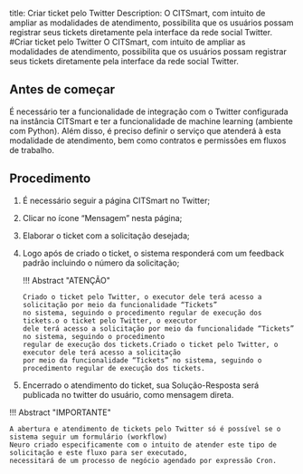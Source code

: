 title: Criar ticket pelo Twitter
Description: O CITSmart, com intuito de ampliar as modalidades de atendimento, possibilita que os usuários possam registrar seus tickets diretamente pela interface da rede social Twitter.
#Criar ticket pelo Twitter
O CITSmart, com intuito de ampliar as modalidades de atendimento, possibilita que os usuários possam registrar seus tickets diretamente pela interface da rede social Twitter.

Antes de começar
----------------

É necessário ter a funcionalidade de integração com o Twitter configurada na instância CITSmart e ter a funcionalidade de machine learning (ambiente com Python). Além disso, é preciso definir o serviço que atenderá à esta modalidade de atendimento, bem como contratos e permissões em fluxos de trabalho. 

Procedimento 
-------------

1.  É necessário seguir a página CITSmart no Twitter;

2.  Clicar no ícone “Mensagem” nesta página;

3.  Elaborar o ticket com a solicitação desejada;

4.  Logo após de criado o ticket, o sistema responderá com um feedback padrão incluindo o número da solicitação;

    !!! Abstract "ATENÇÃO"
        
        Criado o ticket pelo Twitter, o executor dele terá acesso a solicitação por meio da funcionalidade “Tickets” 
        no sistema, seguindo o procedimento regular de execução dos tickets.o o ticket pelo Twitter, o executor
        dele terá acesso a solicitação por meio da funcionalidade “Tickets” no sistema, seguindo o procedimento
        regular de execução dos tickets.Criado o ticket pelo Twitter, o executor dele terá acesso a solicitação 
        por meio da funcionalidade “Tickets” no sistema, seguindo o procedimento regular de execução dos tickets.  
        
5.  Encerrado o atendimento do ticket, sua Solução-Resposta será publicada no twitter do usuário, como mensagem direta.

!!! Abstract "IMPORTANTE"

    A abertura e atendimento de tickets pelo Twitter só é possível se o sistema seguir um formulário (workflow) 
    Neuro criado especificamente com o intuito de atender este tipo de solicitação e este fluxo para ser executado,
    necessitará de um processo de negócio agendado por expressão Cron.  
